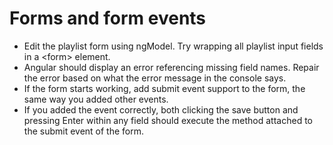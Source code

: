 # Forms and form events

+ Edit the playlist form using ngModel. Try wrapping all playlist input fields in a &lt;form&gt; element.
+ Angular should display an error referencing missing field names. Repair the error based on what the error message in the console says.
+ If the form starts working, add submit event support to the form, the same way you added other events.
+ If you added the event correctly, both clicking the save button and pressing Enter within any field should execute
the method attached to the submit event of the form.